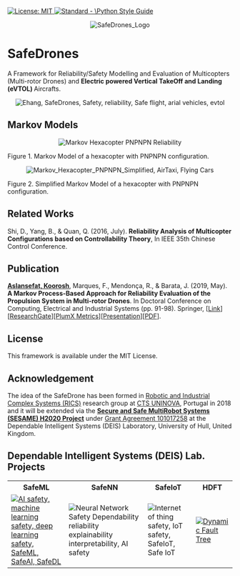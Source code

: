 <p align="left"> </p>

 <a href="https://opensource.org/licenses/MIT"><img src="https://img.shields.io/badge/License-MIT-yellow.svg" alt="License: MIT">
  <a href="https://standardjs.com"><img src="https://img.shields.io/badge/code_style-standard-brightgreen.svg" alt="Standard - \Python Style Guide"></a>

<p align="center">
 <img src="https://github.com/koo-ec/Reliability_Multirotor_Drones/blob/master/SafeDrones_Logo.png" alt="SafeDrones_Logo"> </p>

# SafeDrones
<p align = 'justified'>A Framework for Reliability/Safety Modelling and Evaluation of Multicopters (Multi-rotor Drones) and <b>Electric powered Vertical TakeOff and Landing (eVTOL) </b> Aircrafts.</p>
 
<p align="center">
 <img src="https://github.com/koo-ec/SafeDrones/blob/master/Figures/EHANG_SafeDrones_v4.gif" alt="Ehang, SafeDrones, Safety, reliability, Safe flight, arial vehicles, evtol">
</p>
 
## Markov Models

<p align="center">
 <img src="https://github.com/koo-ec/SafeDrones/blob/master/Figures/Hexa_PNPNPN.png" alt="Markov Hexacopter PNPNPN Reliability">
 <figcaption>Figure 1. Markov Model of a hexacopter with PNPNPN configuration.</figcaption>
</p>

<p align="center">
 <img src="https://github.com/koo-ec/SafeDrones/blob/master/Figures/Hexa_PNPNPN_Markov_Simplified.png" alt="Markov_Hexacopter_PNPNPN_Simplified, AirTaxi, Flying Cars">
 <figcaption>Figure 2. Simplified Markov Model of a hexacopter with PNPNPN configuration.</figcaption>
</p>

## Related Works
<p align = 'justified'>Shi, D., Yang, B., & Quan, Q. (2016, July). <b>Reliability Analysis of Multicopter Configurations based on Controllability Theory</b>, In IEEE 35th Chinese Control Conference.</p>

## Publication
<p align = 'justified'><b><a href = "https://scholar.google.com/citations?user=YBa4Tl8AAAAJ&hl=en">Aslansefat, Koorosh</a></b>, Marques, F., Mendonça, R., & Barata, J. (2019, May). <b>A Markov Process-Based Approach for Reliability Evaluation of the Propulsion System in Multi-rotor Drones</b>. In Doctoral Conference on Computing, Electrical and Industrial Systems (pp. 91-98). Springer, [<a href="https://doi.org/10.1007/978-3-030-17771-3_8">Link</a>][<a href="https://www.researchgate.net/publication/332773614_A_Markov_Process-Based_Approach_for_Reliability_Evaluation_of_the_Propulsion_System_in_Multi-rotor_Drones">ResearchGate</a>][<a href="https://plu.mx/plum/a/?doi=10.1007%2F978-3-030-17771-3_8" data-orientation="vertical" class="plumx-summary" data-site="plum" data-hide-when-empty="true">PlumX Metrics</a>][<a href="https://www.slideshare.net/KooroshAslansefat/a-markov-process-based-approach-for-reliability-evaluation-of-the-propulsion-system-in-multirotor-drones-presentation">Presentation</a>][<a href = "https://github.com/koo-ec/SafeDrones/blob/master/Documents/A%20Markov%20Process-Based%20Approach%20for%20Reliability%20Evaluation%20of%20the%20Propulsion%20System%20in%20Multi-rotor%20Drones.pdf">PDF</a>]. </p>
 
## License
This framework is available under the MIT License. 
 
## Acknowledgement

<p align = 'justified'>The idea of the SafeDrone has been formed in  <a href = "https://rics.uninova.pt">Robotic and Industrial Complex Systems (RICS)</a> research group at <a href = "https://www.uninova.pt">CTS UNINOVA</a>, Portugal in 2018 and it will be extended via the <a href = "https://www.sesame-project.org"><b>Secure and Safe MultiRobot Systems (SESAME) H2020 Project</b></a> under <a href = "https://cordis.europa.eu/project/id/101017258"> Grant Agreement 101017258</a> at the Dependable Intelligent Systems (DEIS) Laboratory, University of Hull, United Kingdom.</p> 

## Dependable Intelligent Systems (DEIS) Lab. Projects
<table style="width:100%">
  <tr>
    <th>SafeML</th>
    <th>SafeNN</th> 
    <th>SafeIoT</th>
    <th>HDFT</th>
  </tr>
  <tr>
    <td><a href = "https://github.com/ISorokos/SafeML"><img src="https://github.com/koo-ec/SafeDrones/blob/master/Figures/SafeML_Logo.png" alt="AI safety, machine learning safety, deep learning safety, SafeML, SafeAI, SafeDL"></a></td>
    <td><img src="https://github.com/koo-ec/SafeDrones/blob/master/Figures/SafeNN_Logo_v2.png" alt="Neural Network Safety Dependability reliability explainability interpretability, AI safety"></td>
    <td><img src="https://github.com/koo-ec/SafeDrones/blob/master/Figures/SafeIoT_Logo.png" alt="Internet of thing safety, IoT safety, SafeIoT, Safe IoT"></td>
    <td><a href = "https://github.com/koo-ec/Hierarchical-Dynamic-Fault-Tree"><img src="https://github.com/koo-ec/SafeDrones/blob/master/Figures/HDFT_Logo.png" alt="Dynamic Fault Tree"></a></td>
  </tr>
</table>

